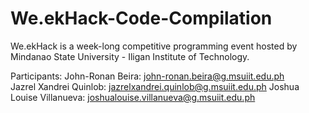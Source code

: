 # We.ekHack-Code-Compilation
We.ekHack is a week-long competitive programming event hosted by Mindanao State University - Iligan Institute of Technology.

Participants:
John-Ronan Beira: john-ronan.beira@g.msuiit.edu.ph <br>
Jazrel Xandrei Quinlob: jazrelxandrei.quinlob@g.msuiit.edu.ph
Joshua Louise Villanueva: joshualouise.villanueva@g.msuiit.edu.ph
